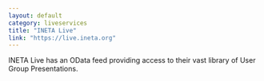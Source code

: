 ```yaml
---
layout: default
category: liveservices
title: "INETA Live"
link: "https://live.ineta.org"
---
```

INETA Live has an OData feed providing access to their vast library of User Group Presentations.
